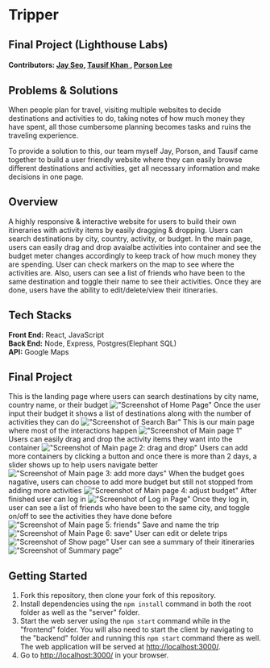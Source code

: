 # Tripper
## Final Project (Lighthouse Labs) 

#### Contributors: [Jay Seo](https://github.com/sjs5953), [Tausif Khan ](https://github.com/tausvels), [Porson Lee](https://github.com/oddporson)

## Problems & Solutions
When people plan for travel, visiting multiple websites to decide destinations and activities to do, taking notes of how much money they have spent, all those cumbersome planning becomes tasks and ruins the traveling experience.

To provide a solution to this, our team myself Jay, Porson, and Tausif came together to build a user friendly website where they can easily browse different destinations and activities, get all necessary information and make decisions in one page.

## Overview
A highly responsive & interactive website for users to build their own itineraries with activity items by easily dragging & dropping. 
Users can search destinations by city, country, activity, or budget. In the main page, users can easily drag and drop avaialbe activities into container and see the budget meter changes accordingly to keep track of how much money they are spending. User can check markers on the map to see where the activities are. Also, users can see a list of friends who have been to the same destination and toggle their name to see their activities. Once they are done, users have the ability to edit/delete/view their itineraries.

## Tech Stacks
**Front End:** React, JavaScript <br/> 
**Back End:** Node, Express, Postgres(Elephant SQL)<br/>
**API:** Google Maps


## Final Project

This is the landing page where users can search destinations by city name, country name, or their budget
!["Screenshot of Home Page"](https://github.com/sjs5953/keep-calm-and-travel-on/blob/master/Screenshots/Landing.png?raw=true)
Once the user input their budget it shows a list of destinations along with the number of activities they can do
!["Screenshot of Search Bar"](https://github.com/sjs5953/keep-calm-and-travel-on/blob/master/Screenshots/Search.png?raw=true)
This is our main page where most of the interactions happen
!["Screenshot of Main page 1"](https://github.com/sjs5953/keep-calm-and-travel-on/blob/master/Screenshots/Main.png?raw=true)
Users can easily drag and drop the activity items they want into the container
!["Screenshot of Main page 2: drag and drop"](https://github.com/sjs5953/keep-calm-and-travel-on/blob/master/Screenshots/Drag%20and%20Drop.png?raw=true)
Users can add more containers by clicking a button and once there is more than 2 days, a slider shows up to help users navigate better
!["Screenshot of Main page 3: add more days"](https://github.com/sjs5953/keep-calm-and-travel-on/blob/master/Screenshots/Slider.png?raw=true)
When the budget goes nagative, users can choose to add more budget but still not stopped from adding more activities
!["Screenshot of Main page 4: adjust budget"](https://github.com/sjs5953/keep-calm-and-travel-on/blob/master/Screenshots/Adjust.png?raw=true)
After finished user can log in
!["Screenshot of Log in Page"](https://github.com/sjs5953/keep-calm-and-travel-on/blob/master/Screenshots/Adjust.png?raw=true)
Once they log in, user can see a list of friends who have been to the same city, and toggle on/off to see the activities they have done before
!["Screenshot of Main page 5: friends"](https://github.com/sjs5953/keep-calm-and-travel-on/blob/master/Screenshots/Friends.png?raw=true)
Save and name the trip
!["Screenshot of Main Page 6: save"](https://github.com/sjs5953/keep-calm-and-travel-on/blob/master/Screenshots/Save.png?raw=true)
User can edit or delete trips
!["Screenshot of Show page"](https://github.com/sjs5953/keep-calm-and-travel-on/blob/master/Screenshots/Show.png?raw=true)
User can see a summary of their itineraries
!["Screenshot of Summary page"](https://github.com/sjs5953/keep-calm-and-travel-on/blob/master/Screenshots/Summary.png?raw=true)

## Getting Started

1. Fork this repository, then clone your fork of this repository.
2. Install dependencies using the `npm install` command in both the root folder as well as the "server" folder.
3. Start the web server using the `npm start` command while in the "frontend" folder. You will also need to start the client by navigating to the "backend" folder and running this `npm start` command there as well. The web application will be served at <http://localhost:3000/>.
4. Go to <http://localhost:3000/> in your browser.
